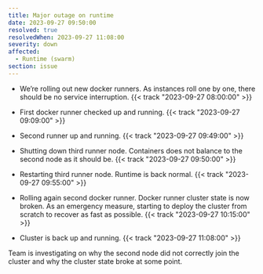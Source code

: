 ```yaml
---
title: Major outage on runtime
date: 2023-09-27 09:50:00
resolved: true
resolvedWhen: 2023-09-27 11:08:00
severity: down
affected:
  - Runtime (swarm)
section: issue
---
```



- We’re rolling out new docker runners. As instances roll one by one, there should be no service interruption. {{< track "2023-09-27 08:00:00" >}}

- First docker runner checked up and running. {{< track "2023-09-27 09:09:00" >}}

- Second runner up and running. {{< track "2023-09-27 09:49:00" >}}

- Shutting down third runner node. Containers does not balance to the second node as it should be. {{< track "2023-09-27 09:50:00" >}}

- Restarting third runner node. Runtime is back normal. {{< track "2023-09-27 09:55:00" >}}

- Rolling again second docker runner. Docker runner cluster state is now broken. As an emergency measure, starting to deploy the cluster from scratch to recover as fast as possible. {{< track "2023-09-27 10:15:00" >}}

- Cluster is back up and running. {{< track "2023-09-27 11:08:00" >}}


Team is investigating on why the second node did not correctly join the cluster and why the cluster state broke at some point.
